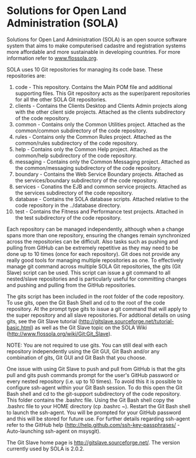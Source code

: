 Solutions for Open Land Administration (SOLA) 
=====

Solutions for Open Land Administration (SOLA) is an open source software system that aims to make computerised cadastre and
registration systems more affordable and more sustainable in developing countries. For more information refer to www.flossola.org. 

SOLA uses 10 Git repositories for managing its code base. These repositories are:

1) code      - This repository. Contains the Main POM file and additional supporting files. This Git repository acts as the super/parent repositories for all the other SOLA Git repositories. 
2) clients   - Contains the Clients Desktop and Clients Admin projects along with the other client side projects. Attached as the clients subdirectory of the code repository. 
3) common    - Contains only the Common Utilities project. Attached as the common/common subdirectory of the code repository. 
4) rules     - Contains only the Common Rules project. Attached as the common/rules subdirectory of the code repository. 
5) help      - Contains only the Common Help project. Attached as the common/help subdirectory of the code repository. 
6) messaging - Contains only the Common Messaging project. Attached as the common/messaging subdirectory of the code repository. 
7) boundary  - Contains the Web Service Boundary projects. Attached as the services/boundary subdirectory of the code repository. 
8) services  - Conatins the EJB and common service projects. Attached as the services subdirectory of the code repository.
9) database  - Contains the SOLA database scripts. Attached relative to the code repository in the ../database directory.
10) test     - Contains the Fitness and Performance test projects. Attached in the test subdirectory of the code repository. 

Each repository can be managed independently, although when a change spans more than one repository, ensuring the changes remain synchronized across the repositories can be difficult. Also tasks such as pushing and pulling from GitHub can be extremely repetitive as they may need to be done up to 10 times (once for each repository). Git does not provide any really good tools for managing multiple repositories as one. To effectively manage git command across multiple SOLA Git repositories, the gits (Git Slave) script can be used. This script can issue a git command to all nested/slave repositories and is particularly useful for committing changes and pushing and pulling from the GitHub repositories. 

The gits script has been included in the root folder of the code repository. To use gits, open the Git Bash Shell and cd to the root of the code repository. At the prompt type gits <any git command> to issue a git command that will apply to the super repository and all slave repositories. For addtional details on using gits, see the Git Slave tutorial (http://gitslave.sourceforge.net/tutorial-basic.html) as well as the Git Slave topic on the SOLA Wiki 
(http://www.flossola.org/wiki/Git:Git_Slave).

NOTE: You are not required to use gits. You can still deal with each repository independently using the Git GUI, Git Bash and/or any combination of gits, Git GUI and Git Bash that you choose. 

One issue with using Git Slave to push and pull from GitHub is that the gits pull and gits push commands prompt for the user's GitHub password or every nested repository (i.e. up to 10 times). To avoid this it is possible to configure ssh-agent within your Git Bash session. To do this open the Git Bash shell and cd to the git-support subdirectory of the code repository. This folder contains the .bashrc file. Using the Git Bash shell copy the .bashrc file to your HOME directory (cp .bashrc ~). Restart the Git Bash shell to launch the ssh-agent. You will be prompted for your GitHub password and this will be stored for future use. For further details regarding ssh-agent refer to the GitHub help (http://help.github.com/ssh-key-passphrases/ - Auto-launching ssh-agent on msysgit). 

The Git Slave home page is http://gitslave.sourceforge.net/. The version currently used by SOLA is 2.0.2.